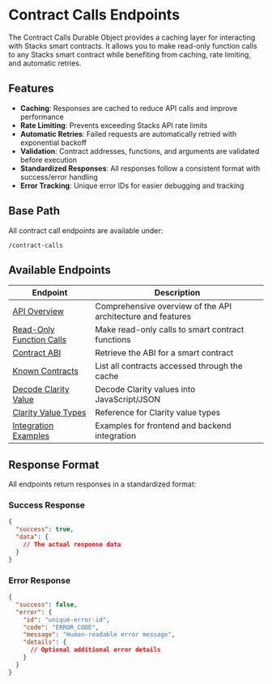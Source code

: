 # Contract Calls Endpoints

The Contract Calls Durable Object provides a caching layer for interacting with Stacks smart contracts. It allows you to make read-only function calls to any Stacks smart contract while benefiting from caching, rate limiting, and automatic retries.

## Features

- **Caching**: Responses are cached to reduce API calls and improve performance
- **Rate Limiting**: Prevents exceeding Stacks API rate limits
- **Automatic Retries**: Failed requests are automatically retried with exponential backoff
- **Validation**: Contract addresses, functions, and arguments are validated before execution
- **Standardized Responses**: All responses follow a consistent format with success/error handling
- **Error Tracking**: Unique error IDs for easier debugging and tracking

## Base Path

All contract call endpoints are available under:
```
/contract-calls
```

## Available Endpoints

| Endpoint | Description |
|----------|-------------|
| [API Overview](overview.md) | Comprehensive overview of the API architecture and features |
| [Read-Only Function Calls](read-only-calls.md) | Make read-only calls to smart contract functions |
| [Contract ABI](contract-abi.md) | Retrieve the ABI for a smart contract |
| [Known Contracts](known-contracts.md) | List all contracts accessed through the cache |
| [Decode Clarity Value](decode-clarity-value.md) | Decode Clarity values into JavaScript/JSON |
| [Clarity Value Types](clarity-value-types.md) | Reference for Clarity value types |
| [Integration Examples](integration-examples.md) | Examples for frontend and backend integration |

## Response Format

All endpoints return responses in a standardized format:

### Success Response
```json
{
  "success": true,
  "data": {
    // The actual response data
  }
}
```

### Error Response
```json
{
  "success": false,
  "error": {
    "id": "unique-error-id",
    "code": "ERROR_CODE",
    "message": "Human-readable error message",
    "details": {
      // Optional additional error details
    }
  }
}
```
